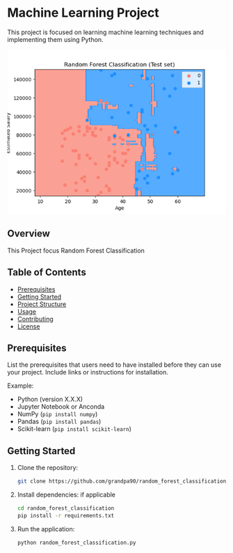 # Machine Learning Project

This project is focused on learning machine learning techniques and implementing them using Python.

![Machine Learning](Figure_1.png)

## Overview

This Project focus Random Forest Classification

## Table of Contents

- [Prerequisites](#prerequisites)
- [Getting Started](#getting-started)
- [Project Structure](#project-structure)
- [Usage](#usage)
- [Contributing](#contributing)
- [License](#license)

## Prerequisites

List the prerequisites that users need to have installed before they can use your project. Include links or instructions for installation.

Example:

- Python (version X.X.X)
- Jupyter Notebook or Anconda 
- NumPy (`pip install numpy`)
- Pandas (`pip install pandas`)
- Scikit-learn (`pip install scikit-learn`)

## Getting Started

1. Clone the repository:

    ```bash
    git clone https://github.com/grandpa90/random_forest_classification.git
    ```

2. Install dependencies:
    if applicable
    ```bash
    cd random_forest_classification
    pip install -r requirements.txt
    ```

3. Run the application:

    ```bash
    python random_forest_classification.py
    ```
